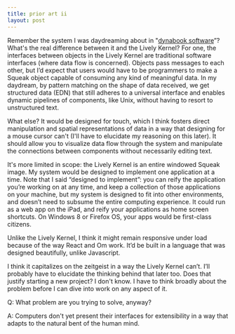 ```yaml
---
title: prior art ii
layout: post
---
```

Remember the system I was daydreaming about in "[dynabook software](http://somethingdoneright.net/post/80773691482/dynabook-software)”? What's the real difference between it and the Lively Kernel? For one, the interfaces between objects in the Lively Kernel are traditional software interfaces (where data flow is concerned). Objects pass messages to each other, but I’d expect that users would have to be programmers to make a Squeak object capable of consuming any kind of meaningful data. In my daydream, by pattern matching on the shape of data received, we get structured data (EDN) that still adheres to a universal interface and enables dynamic pipelines of components, like Unix, without having to resort to unstructured text. 

What else? It would be designed for touch, which I think fosters direct manipulation and spatial representations of data in a way that designing for a mouse cursor can't (I'll have to elucidate my reasoning on this later). It should allow you to visualize data flow through the system and manipulate the connections between components without necessarily editing text.

It's more limited in scope: the Lively Kernel is an entire windowed Squeak image. My system would be designed to implement one application at a time. Note that I said “designed to implement”: you can reify the application you’re working on at any time, and keep a collection of those applications on your machine, but my system is designed to fit into other environments, and doesn’t need to subsume the entire computing experience. It could run as a web app on the iPad, and reify your applications as home screen shortcuts. On Windows 8 or Firefox OS, your apps would be first-class citizens.

Unlike the Lively Kernel, I think it might remain responsive under load because of the way React and Om work.  It’d be built in a language that was designed beautifully, unlike Javascript. 

I think it capitalizes on the zeitgeist in a way the Lively Kernel can’t. I’ll probably have to elucidate the thinking behind that later too. Does that justify starting a new project? I don't know. I have to think broadly about the problem before I can dive into work on any aspect of it.

Q: What problem are you trying to solve, anyway? 

A: Computers don't yet present their interfaces for extensibility in a way that adapts to the natural bent of the human mind.
